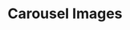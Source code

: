 ---
title: Carousel Images
image1: static/img/dominik-vanyi-Mk2ls9UBO2E-unsplashsmaller.jpg
image2: static/img/hasin-hayder-974UGD5ov44-unsplash.jpg
image3: static/img/dominik-vanyi-Mk2ls9UBO2E-unsplashsmaller.jpg
vision: To build a world-className listed mining firm with a chain of large-scale mines across Ghana and West Africa.
---